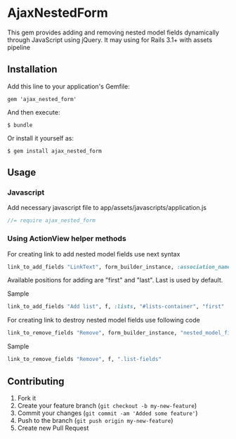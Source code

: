 AjaxNestedForm
==============

This gem provides adding and removing nested model fields dynamically through JavaScript using jQuery. It may using for Rails 3.1+ with assets pipeline

Installation
------------

Add this line to your application's Gemfile:

    gem 'ajax_nested_form'

And then execute:

    $ bundle

Or install it yourself as:

    $ gem install ajax_nested_form

Usage
-----

### Javascript
	
Add necessary javascript file to app/assets/javascripts/application.js

``` javascript
//= require ajax_nested_form
```

### Using ActionView helper methods

For creating link to add nested model fields use next syntax

``` ruby
link_to_add_fields "LinkText", form_builder_instance, :association_name, "container_for_adding_fields", "position_for_adding"
```

Available positions for adding are "first" and "last". Last is used by default.

Sample

``` ruby
link_to_add_fields "Add list", f, :lists, "#lists-container", "first"
```

For creating link to destroy nested model fields use following code

``` ruby
link_to_remove_fields "Remove", form_builder_instance, "nested_model_fields_container"
```

Sample

``` ruby
link_to_remove_fields "Remove", f, ".list-fields"
```

Contributing
------------

1. Fork it
2. Create your feature branch (`git checkout -b my-new-feature`)
3. Commit your changes (`git commit -am 'Added some feature'`)
4. Push to the branch (`git push origin my-new-feature`)
5. Create new Pull Request
